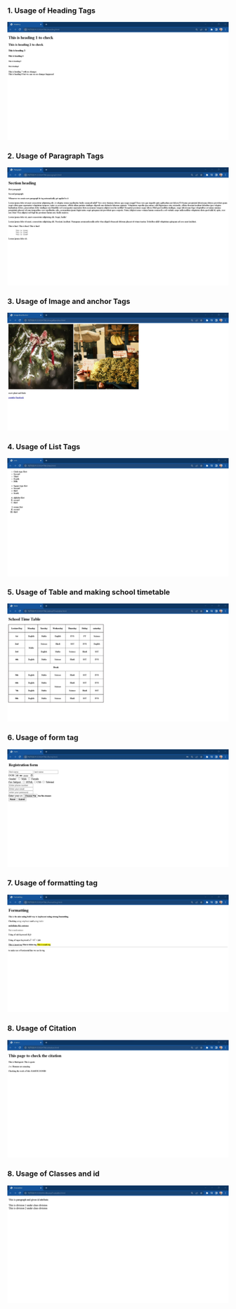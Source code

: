 ### 1. Usage of Heading Tags

![](./Output/1.heading%20.jpg)

### 2. Usage of Paragraph Tags

![](./Output/2.paragraph%20.jpg)

### 3. Usage of Image and anchor Tags

![](./Output/3.image%26anchor.jpg)

### 4. Usage of List Tags

![](./Output/4.lists%20.jpg)

### 5. Usage of Table and making school timetable

![](./Output/5.schoolTimetable.jpg)

### 6. Usage of form tag

![](./Output/6.forms%20.jpg)

### 7. Usage of formatting tag

![](./Output/7.formatting%20.jpg)

### 8. Usage of Citation

![](./Output/8.citation.jpg)

### 8. Usage of Classes and id

![](./Output/9.Classes%26id.jpg)
